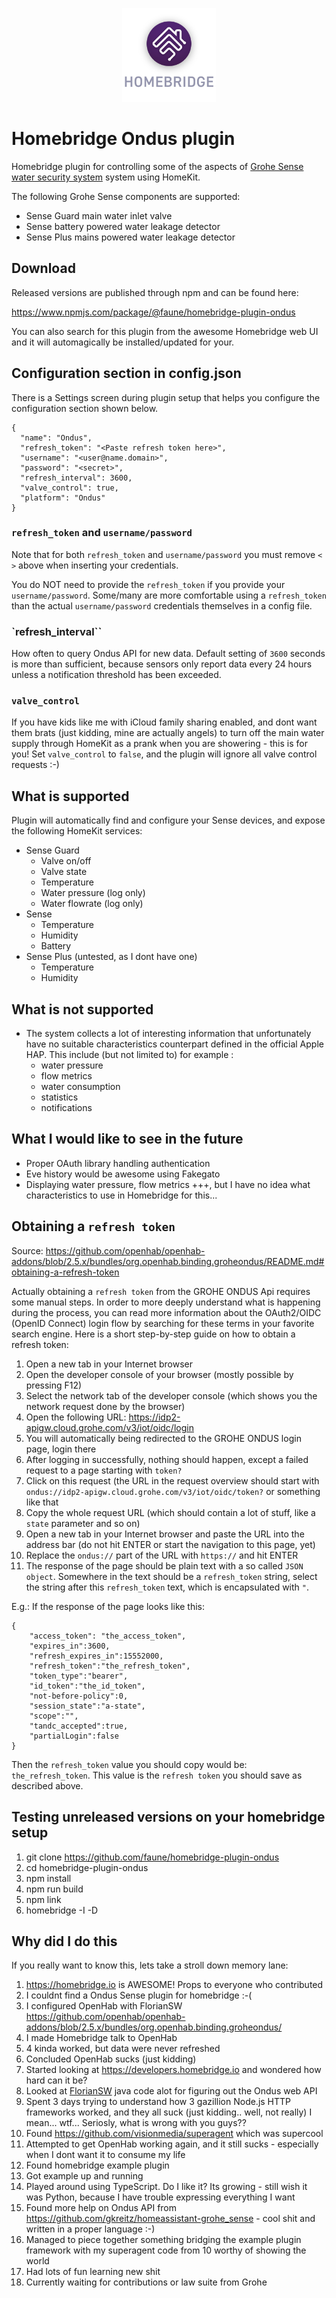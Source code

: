 
<p align="center">

<img src="https://github.com/homebridge/branding/raw/master/logos/homebridge-wordmark-logo-vertical.png" width="150">

</p>


# Homebridge Ondus plugin

Homebridge plugin for controlling some of the aspects of [Grohe Sense water security system](https://www.grohe.co.uk/en_gb/smarthome/grohe-sense-water-security-system/) system using HomeKit.

The following Grohe Sense components are supported:

  * Sense Guard main water inlet valve
  * Sense battery powered water leakage detector
  * Sense Plus mains powered water leakage detector

## Download

Released versions are published through npm and can be found here:

https://www.npmjs.com/package/@faune/homebridge-plugin-ondus

You can also search for this plugin from the awesome Homebridge web UI and it will automagically be installed/updated for your.

## Configuration section in config.json

There is a Settings screen during plugin setup that helps you configure the configuration section shown below. 

````
{
  "name": "Ondus",
  "refresh_token": "<Paste refresh token here>",
  "username": "<user@name.domain>",
  "password": "<secret>",
  "refresh_interval": 3600,
  "valve_control": true,
  "platform": "Ondus"
}
````
### `refresh_token` and `username/password`
Note that for both `refresh_token` and `username/password` you must remove `< >` above when inserting your credentials. 

You do NOT need to provide the `refresh_token` if you provide your `username/password`. Some/many are more comfortable using a `refresh_token` than the actual `username/password` credentials themselves in a config file. 

### `refresh_interval``
How often to query Ondus API for new data. Default setting of `3600` seconds is more than sufficient, because sensors only report data every 24 hours unless a notification threshold has been exceeded.

### `valve_control`
If you have kids like me with iCloud family sharing enabled, and dont want them brats (just kidding, mine are actually angels) to turn off the main water supply through HomeKit as a prank when you are showering - this is for you! Set `valve_control` to `false`, and the plugin will ignore all valve control requests :-)


## What is supported

Plugin will automatically find and configure your Sense devices, and expose the following HomeKit services:

 * Sense Guard
   - Valve on/off
   - Valve state
   - Temperature
   - Water pressure (log only)
   - Water flowrate (log only)
 * Sense
   - Temperature
   - Humidity
   - Battery
 * Sense Plus (untested, as I dont have one)
   - Temperature
   - Humidity


## What is not supported

* The system collects a lot of interesting information that unfortunately have no suitable characteristics counterpart defined in the official Apple HAP. This include (but not limited to) for example :
  - water pressure
  - flow metrics
  - water consumption
  - statistics
  - notifications


## What I would like to see in the future
 
* Proper OAuth library handling authentication
* Eve history would be awesome using Fakegato
* Displaying water pressure, flow metrics +++, but I have no idea what characteristics to use in Homebridge for this...




## Obtaining a `refresh token`

Source: <https://github.com/openhab/openhab-addons/blob/2.5.x/bundles/org.openhab.binding.groheondus/README.md#obtaining-a-refresh-token>

Actually obtaining a `refresh token` from the GROHE ONDUS Api requires some manual steps.
In order to more deeply understand what is happening during the process, you can read more information about the OAuth2/OIDC (OpenID Connect) login flow by searching for these terms in your favorite search engine.
Here is a short step-by-step guide on how to obtain a refresh token:

1. Open a new tab in your Internet browser
2. Open the developer console of your browser (mostly possible by pressing F12)
3. Select the network tab of the developer console (which shows you the network request done by the browser)
4. Open the following URL: https://idp2-apigw.cloud.grohe.com/v3/iot/oidc/login
5. You will automatically being redirected to the GROHE ONDUS login page, login there
6. After logging in successfully, nothing should happen, except a failed request to a page starting with `token?`
7. Click on this request (the URL in the request overview should start with `ondus://idp2-apigw.cloud.grohe.com/v3/iot/oidc/token?` or something like that
8. Copy the whole request URL (which should contain a lot of stuff, like a `state` parameter and so on)
9. Open a new tab in your Internet browser and paste the URL into the address bar (do not hit ENTER or start the navigation to this page, yet)
10. Replace the `ondus://` part of the URL with `https://` and hit ENTER
11. The response of the page should be plain text with a so called `JSON object`. Somewhere in the text should be a `refresh_token` string, select the string after this `refresh_token` text, which is encapsulated with `"`.

E.g.: If the response of the page looks like this:

````
{
    "access_token": "the_access_token",
    "expires_in":3600,
    "refresh_expires_in":15552000,
    "refresh_token":"the_refresh_token",
    "token_type":"bearer",
    "id_token":"the_id_token",
    "not-before-policy":0,
    "session_state":"a-state",
    "scope":"",
    "tandc_accepted":true,
    "partialLogin":false
}
````

Then the `refresh_token` value you should copy would be: `the_refresh_token`.
This value is the `refresh token` you should save as described above.


## Testing unreleased versions on your homebridge setup

1. git clone https://github.com/faune/homebridge-plugin-ondus
2. cd homebridge-plugin-ondus
3. npm install
4. npm run build
5. npm link
6. homebridge -I -D


## Why did I do this

If you really want to know this, lets take a stroll down memory lane:

1. <https://homebridge.io> is AWESOME! Props to everyone who contributed
2. I couldnt find a Ondus Sense plugin for homebridge :-(
3. I configured OpenHab with FlorianSW <https://github.com/openhab/openhab-addons/blob/2.5.x/bundles/org.openhab.binding.groheondus/>
4. I made Homebridge talk to OpenHab
5. 4 kinda worked, but data were never refreshed
6. Concluded OpenHab sucks (just kidding)
7. Started looking at https://developers.homebridge.io and wondered how hard can it be?
8. Looked at [FlorianSW](https://github.com/FlorianSW/grohe-ondus-api-java) java code alot for figuring out the Ondus web API
9. Spent 3 days trying to understand how 3 gazillion Node.js HTTP frameworks worked, and they all suck (just kidding.. well, not really) I mean... wtf... Seriosly, what is wrong with you guys??
10. Found https://github.com/visionmedia/superagent which was supercool
11. Attempted to get OpenHab working again, and it still sucks - especially when I dont want it to consume my life
12. Found homebridge example plugin
13. Got example up and running
14. Played around using TypeScript. Do I like it? Its growing - still wish it was Python, because I have trouble expressing everything I want
15. Found more help on Ondus API from <https://github.com/gkreitz/homeassistant-grohe_sense> - cool shit and written in a proper language :-)
16. Managed to piece together something bridging the example plugin framework with my superagent code from 10 worthy of showing the world
17. Had lots of fun learning new shit
18. Currently waiting for contributions or law suite from Grohe

